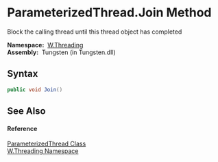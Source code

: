 ParameterizedThread.Join Method
===============================
   Block the calling thread until this thread object has completed

  **Namespace:**  [W.Threading][1]  
  **Assembly:**  Tungsten (in Tungsten.dll)

Syntax
------

```csharp
public void Join()
```


See Also
--------

#### Reference
[ParameterizedThread Class][2]  
[W.Threading Namespace][1]  

[1]: ../README.md
[2]: README.md